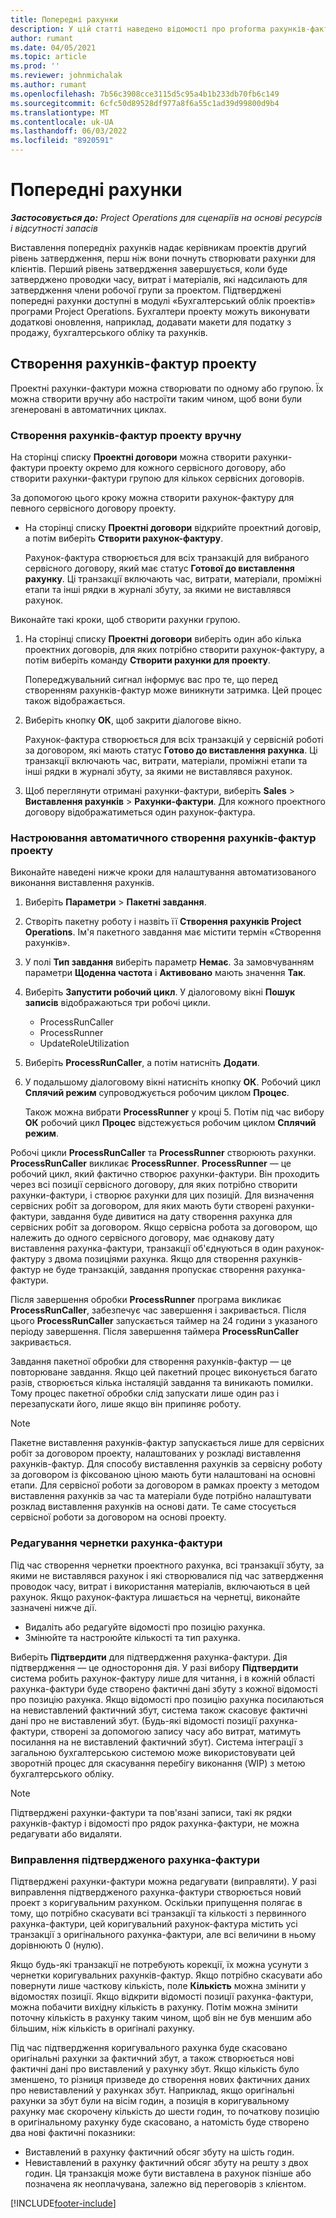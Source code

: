 ```yaml
---
title: Попередні рахунки
description: У цій статті наведено відомості про proforma рахунків-фактур у операціях project.
author: rumant
ms.date: 04/05/2021
ms.topic: article
ms.prod: ''
ms.reviewer: johnmichalak
ms.author: rumant
ms.openlocfilehash: 7b56c3908cce3115d5c95a4b1b233db70fb6c149
ms.sourcegitcommit: 6cfc50d89528df977a8f6a55c1ad39d99800d9b4
ms.translationtype: MT
ms.contentlocale: uk-UA
ms.lasthandoff: 06/03/2022
ms.locfileid: "8920591"
---
```

# <a name="proforma-invoices"></a>Попередні рахунки

_**Застосовується до:** Project Operations для сценаріїв на основі ресурсів і відсутності запасів_

Виставлення попередніх рахунків надає керівникам проектів другий рівень затвердження, перш ніж вони почнуть створювати рахунки для клієнтів. Перший рівень затвердження завершується, коли буде затверджено проводки часу, витрат і матеріалів, які надсилають для затвердження члени робочої групи за проектом. Підтверджені попередні рахунки доступні в модулі «Бухгалтерський облік проектів» програми Project Operations. Бухгалтери проекту можуть виконувати додаткові оновлення, наприклад, додавати макети для податку з продажу, бухгалтерського обліку та рахунків.


## <a name="creating-project-invoices"></a>Створення рахунків-фактур проекту

Проектні рахунки-фактури можна створювати по одному або групою. Їх можна створити вручну або настроїти таким чином, щоб вони були згенеровані в автоматичних циклах.

### <a name="manually-create-project-invoices"></a>Створення рахунків-фактур проекту вручну 

На сторінці списку **Проектні договори** можна створити рахунки-фактури проекту окремо для кожного сервісного договору, або створити рахунки-фактури групою для кількох сервісних договорів.

За допомогою цього кроку можна створити рахунок-фактуру для певного сервісного договору проекту.

- На сторінці списку **Проектні договори** відкрийте проектний договір, а потім виберіть **Створити рахунок-фактуру**.

    Рахунок-фактура створюється для всіх транзакцій для вибраного сервісного договору, який має статус **Готової до виставлення рахунку**. Ці транзакції включають час, витрати, матеріали, проміжні етапи та інші рядки в журналі збуту, за якими не виставлявся рахунок.

Виконайте такі кроки, щоб створити рахунки групою.

1. На сторінці списку **Проектні договори** виберіть один або кілька проектних договорів, для яких потрібно створити рахунок-фактуру, а потім виберіть команду **Створити рахунки для проекту**.

    Попереджувальний сигнал інформує вас про те, що перед створенням рахунків-фактур може виникнути затримка. Цей процес також відображається.

2. Виберіть кнопку **ОК**, щоб закрити діалогове вікно.

    Рахунок-фактура створюється для всіх транзакцій у сервісній роботі за договором, які мають статус **Готово до виставлення рахунка**. Ці транзакції включають час, витрати, матеріали, проміжні етапи та інші рядки в журналі збуту, за якими не виставлявся рахунок.

3. Щоб переглянути отримані рахунки-фактури, виберіть **Sales** \> **Виставлення рахунків** \> **Рахунки-фактури**. Для кожного проектного договору відображатиметься один рахунок-фактура.

### <a name="set-up-automated-creation-of-project-invoices"></a>Настроювання автоматичного створення рахунків-фактур проекту 

Виконайте наведені нижче кроки для налаштування автоматизованого виконання виставлення рахунків.

1. Виберіть **Параметри** \> **Пакетні завдання**.
2. Створіть пакетну роботу і назвіть її **Створення рахунків Project Operations**. Ім'я пакетного завдання має містити термін «Створення рахунків».
3. У полі **Тип завдання** виберіть параметр **Немає**. За замовчуванням параметри **Щоденна частота** і **Активовано** мають значення **Так**.
4. Виберіть **Запустити робочий цикл**. У діалоговому вікні **Пошук записів** відображаються три робочі цикли.

    - ProcessRunCaller
    - ProcessRunner
    - UpdateRoleUtilization

5. Виберіть **ProcessRunCaller**, а потім натисніть **Додати**.
6. У подальшому діалоговому вікні натисніть кнопку **ОК**. Робочий цикл **Сплячий режим** супроводжується робочим циклом **Процес**.

    Також можна вибрати **ProcessRunner** у кроці 5. Потім під час вибору **ОК** робочий цикл **Процес** відстежується робочим циклом **Сплячий режим**.

Робочі цикли **ProcessRunCaller** та **ProcessRunner** створюють рахунки. **ProcessRunCaller** викликає **ProcessRunner**. **ProcessRunner** — це робочий цикл, який фактично створює рахунки-фактури. Він проходить через всі позиції сервісного договору, для яких потрібно створити рахунки-фактури, і створює рахунки для цих позицій. Для визначення сервісних робіт за договором, для яких мають бути створені рахунки-фактури, завдання буде дивитися на дату створення рахунка для сервісних робіт за договором. Якщо сервісна робота за договором, що належить до одного сервісного договору, має однакову дату виставлення рахунка-фактури, транзакції об'єднуються в один рахунок-фактуру з двома позиціями рахунка. Якщо для створення рахунків-фактур не буде транзакцій, завдання пропускає створення рахунка-фактури.

Після завершення обробки **ProcessRunner** програма викликає **ProcessRunCaller**, забезпечує час завершення і закривається. Після цього **ProcessRunCaller** запускається таймер на 24 години з указаного періоду завершення. Після завершення таймера **ProcessRunCaller** закривається.

Завдання пакетної обробки для створення рахунків-фактур — це повторюване завдання. Якщо цей пакетний процес виконується багато разів, створюється кілька інсталяцій завдання та виникають помилки. Тому процес пакетної обробки слід запускати лише один раз і перезапускати його, лише якщо він припиняє роботу.

> [!NOTE]
> Пакетне виставлення рахунків-фактур запускається лише для сервісних робіт за договором проекту, налаштованих у розкладі виставлення рахунків-фактур. Для способу виставлення рахунків за сервісну роботу за договором із фіксованою ціною мають бути налаштовані на основні етапи. Для сервісної роботи за договором в рамках проекту з методом виставлення рахунків за час та матеріали буде потрібно налаштувати розклад виставлення рахунків на основі дати. Те саме стосується сервісної роботи за договором на основі проекту.      
 
### <a name="edit-a-draft-invoice"></a>Редагування чернетки рахунка-фактури

Під час створення чернетки проектного рахунка, всі транзакції збуту, за якими не виставлявся рахунок і які створювалися під час затвердження проводок часу, витрат і використання матеріалів, включаються в цей рахунок. Якщо рахунок-фактура лишається на чернетці, виконайте зазначені нижче дії.

- Видаліть або редагуйте відомості про позицію рахунка.
- Змінюйте та настроюйте кількості та тип рахунка.

Виберіть **Підтвердити** для підтвердження рахунка-фактури. Дія підтвердження — це одностороння дія. У разі вибору **Підтвердити** система робить рахунок-фактуру лише для читання, і в кожній області рахунка-фактури буде створено фактичні дані збуту з кожної відомості про позицію рахунка. Якщо відомості про позицію рахунка посилаються на невиставлений фактичний збут, система також скасовує фактичні дані про не виставлений збут. (Будь-які відомості позиції рахунка-фактури, створені за допомогою запису часу або витрат, матимуть посилання на не виставлений фактичний збут). Система інтеграції з загальною бухгалтерською системою може використовувати цей зворотній процес для скасування перебігу виконання (WIP) з метою бухгалтерського обліку.

> [!NOTE]
> Підтверджені рахунки-фактури та пов'язані записи, такі як рядки рахунків-фактур і відомості про рядок рахунка-фактури, не можна редагувати або видаляти. 

### <a name="correct-a-confirmed-invoice"></a>Виправлення підтвердженого рахунка-фактури

Підтверджені рахунки-фактури можна редагувати (виправляти). У разі виправлення підтвердженого рахунка-фактури створюється новий проект з коригувальним рахунком. Оскільки припущення полягає в тому, що потрібно скасувати всі транзакції та кількості з первинного рахунка-фактури, цей коригувальний рахунок-фактура містить усі транзакції з оригінального рахунка-фактури, але всі величини в ньому дорівнюють 0 (нулю).

Якщо будь-які транзакції не потребують корекції, їх можна усунути з чернетки коригувальних рахунків-фактур. Якщо потрібно скасувати або повернути лише часткову кількість, поле **Кількість** можна змінити у відомостях позиції. Якщо відкрити відомості позиції рахунка-фактури, можна побачити вихідну кількість в рахунку. Потім можна змінити поточну кількість в рахунку таким чином, щоб він не був меншим або більшим, ніж кількість в оригіналі рахунку.

Під час підтвердження коригувального рахунка буде скасовано оригінальні рахунки за фактичний збут, а також створюється нові фактичні дані про виставлений у рахунку збут. Якщо кількість було зменшено, то різниця призведе до створення нових фактичних даних про невиставлений у рахунках збут. Наприклад, якщо оригінальні рахунки за збут були на вісім годин, а позиція в коригувальному рахунку має скорочену кількість до шести годин, то початкову позицію в оригінальному рахунку буде скасовано, а натомість буде створено два нові фактичні показники:

- Виставлений в рахунку фактичний обсяг збуту на шість годин.
- Невиставлений в рахунку фактичний обсяг збуту на решту з двох годин. Ця транзакція може бути виставлена в рахунок пізніше або позначена як неоплачувана, залежно від переговорів з клієнтом.


[!INCLUDE[footer-include](../includes/footer-banner.md)]

